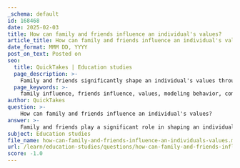 ```yaml
---
_schema: default
id: 168468
date: 2025-02-03
title: How can family and friends influence an individual's values?
article_title: How can family and friends influence an individual's values?
date_format: MMM DD, YYYY
post_on_text: Posted on
seo:
  title: QuickTakes | Education studies
  page_description: >-
    Family and friends significantly shape an individual's values through modeling behavior, communication, social reinforcement, cultural context, peer pressure, and support systems. These influences help individuals reflect on their values and align them with personal and career choices.
  page_keywords: >-
    family influence, friends influence, values, modeling behavior, communication, social reinforcement, cultural context, peer pressure, support systems, identity, personal development
author: QuickTakes
question: >-
    How can family and friends influence an individual's values?
answer: >-
    Family and friends play a significant role in shaping an individual's values through various mechanisms:\n\n1. **Modeling Behavior**: Family members and friends often serve as role models. Their actions, beliefs, and attitudes can influence an individual's perception of what is important. For example, if a family member is actively involved in community service, this may instill a value of altruism in the individual, leading them to prioritize helping others.\n\n2. **Communication and Discussion**: Conversations with family and friends can expose individuals to different perspectives and values. Through discussions about ethics, priorities, and life choices, individuals may adopt or adapt values that resonate with them. For instance, a friend who emphasizes the importance of education may encourage another to value learning and personal development.\n\n3. **Social Reinforcement**: Values are often reinforced through social interactions. When an individual shares values with their family and friends, they may feel validated and supported in those beliefs. This reinforcement can strengthen the commitment to those values, making them more integral to the individual's identity.\n\n4. **Cultural Context**: Family and friends are often the primary sources of cultural norms and values. They can impart traditions, beliefs, and practices that shape an individual's worldview. For example, cultural celebrations and rituals can instill values related to community, heritage, and identity.\n\n5. **Peer Pressure**: Friends, in particular, can exert pressure to conform to certain values or behaviors. This influence can be positive or negative, depending on the context. For instance, a group of friends who prioritize academic success may motivate an individual to adopt similar values regarding education.\n\n6. **Support Systems**: Family and friends often provide emotional support, which can influence an individual's values related to relationships, loyalty, and trust. The way they treat each other can set standards for how individuals view interpersonal relationships.\n\nIn summary, family and friends significantly influence an individual's values through modeling behavior, communication, social reinforcement, cultural context, peer pressure, and support systems. Understanding these influences is crucial for individuals as they reflect on their own values and how they align with their personal and career choices.
subject: Education studies
file_name: how-can-family-and-friends-influence-an-individuals-values.md
url: /learn/education-studies/questions/how-can-family-and-friends-influence-an-individuals-values
score: -1.0
---
```


&nbsp;
